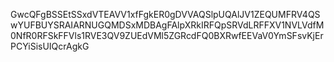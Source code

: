 GwcQFgBSSEtSSxdVTEAVV1xfFgkER0gDVVAQSlpUQAlJV1ZEQUMFRV4QSwYUFBUYSRAIARNUGQMDSxMDBAgFAlpXRkIRFQpSRVdLRFFXV1NVLVdfM0NfR0RFSkFFVls1RVE3QV9ZUEdVMl5ZGRcdFQ0BXRwfEEVaV0YmSFsvKjErPCYiSisUIQcrAgkG
